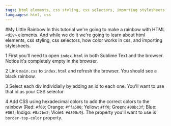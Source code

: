 ```yaml
---
tags: html elements, css styling, css selectors, importing stylesheets, inheritance, kids
languages: html, css
---
```

#My Little Rainbow
In this tutorial we're going to make a rainbow with HTML `<div>` elements. And while we do it we're going to learn about html elements, css styling, css selectors, how color works in css, and importing stylesheets.

1 First you'll need to open `index.html` in both Sublime Text and the browser. Notice it's completely empty in the browser. 
 
2 Link `main.css` to `index.html` and refresh the browser. You should see a black rainbow.

3 Select each div individially by adding an id to each one. You'll want to use that id as your CSS selector

4 Add CSS using hexadecimal colors to add the correct colors to the rainbow (Red: `#f00`; Orange: `#ffa500`; Yellow: `#ff0`; Green: `#00bc3f`; Blue: `#06f`; Indigo: `#8a2be2`; Violet: `#d300c9`). The property you'll want to use is `border-top-color` property.

